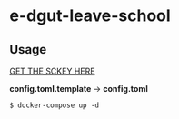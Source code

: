 # e-dgut-leave-school

## Usage

[GET THE SCKEY HERE](http://sc.ftqq.com/)

**config.toml.template** -> **config.toml**

`$ docker-compose up -d`